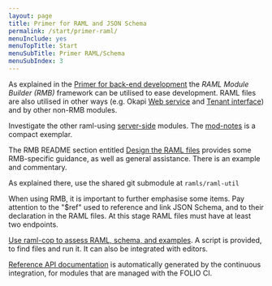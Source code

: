 ```yaml
---
layout: page
title: Primer for RAML and JSON Schema
permalink: /start/primer-raml/
menuInclude: yes
menuTopTitle: Start
menuSubTitle: Primer RAML/Schema
menuSubIndex: 3
---
```


As explained in the [Primer for back-end development](/start/primer-develop-backend/) the _RAML Module Builder (RMB)_ framework can be utilised to ease development.
RAML files are also utilised in other ways
(e.g. Okapi [Web service](https://github.com/folio-org/okapi/blob/master/doc/guide.md#web-service) and [Tenant interface](https://github.com/folio-org/okapi/blob/master/doc/guide.md#tenant-interface))
and by other non-RMB modules.

Investigate the other raml-using [server-side](/source-code/#server-side) modules.
The [mod-notes](https://github.com/folio-org/mod-notes) is a compact exemplar.

The RMB README section entitled [Design the RAML files](https://github.com/folio-org/raml-module-builder#step-6-design-the-raml-files) provides some RMB-specific guidance, as well as general assistance. There is an example and commentary.

As explained there, use the shared git submodule at `ramls/raml-util`

When using RMB, it is important to further emphasise some items.
Pay attention to the "$ref" used to reference and link JSON Schema, and to their declaration in the RAML files.
At this stage RAML files must have at least two endpoints.

[Use raml-cop to assess RAML, schema, and examples](/guides/raml-cop/).
A script is provided, to find files and run it.
It can also be integrated with editors.

[Reference API documentation](/reference/api/)
is automatically generated by the continuous integration,
for modules that are managed with the FOLIO CI.
